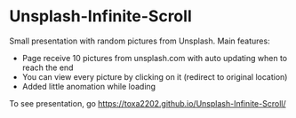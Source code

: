 # Unsplash-Infinite-Scroll
Small presentation with random pictures from Unsplash. Main features:
- Page receive 10 pictures from unsplash.com with auto updating when to reach the end
- You can view every picture by clicking on it (redirect to original location)
- Added little anomation while loading

To see presentation, go https://toxa2202.github.io/Unsplash-Infinite-Scroll/
